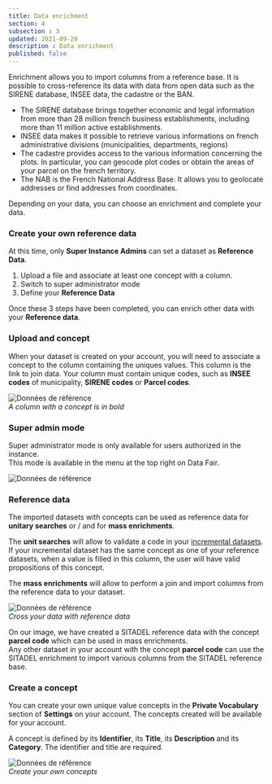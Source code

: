 ```yaml
---
title: Data enrichment
section: 4
subsection : 3
updated: 2021-09-20
description : Data enrichment
published: false
---
```



Enrichment allows you to import columns from a reference base. It is possible to cross-reference its data with data from open data such as the SIRENE database, INSEE data, the cadastre or the BAN.


* The SIRENE database brings together economic and legal information from more than 28 million french business establishments, including more than 11 million active establishments.
* INSEE data makes it possible to retrieve various informations on french administrative divisions (municipalities, departments, regions)
* The cadastre provides access to the various information concerning the plots. In particular, you can geocode plot codes or obtain the areas of your parcel on the french territory.
* The NAB is the French National Address Base. It allows you to geolocate addresses or find addresses from coordinates.


Depending on your data, you can choose an enrichment and complete your data.

### Create your own reference data

At this time, only **Super Instance Admins** can set a dataset as **Reference Data**.

1. Upload a file and associate at least one concept with a column.
2. Switch to super administrator mode
3. Define your **Reference Data**

Once these 3 steps have been completed, you can enrich other data with your **Reference data**.

### Upload and concept

When your dataset is created on your account, you will need to associate a concept to the column containing the uniques values. This column is the link to join data. Your column must contain unique codes, such as **INSEE codes** of municipality, **SIRENE codes** or **Parcel codes**.  

![Données de référence](./images/user-guide/enrichment-concept.jpg)  
*A column with a concept is in bold*

### Super admin mode

Super administrator mode is only available for users authorized in the instance.  
This mode is available in the menu at the top right on Data Fair.

![Données de référence](./images/user-guide/enrichment-superadmin.jpg)


### Reference data

The imported datasets with concepts can be used as reference data for **unitary searches** or / and for **mass enrichments**.  

The **unit searches** will allow to validate a code in your [incremental datasets](./user-guide/import-dataset).  
If your incremental dataset has the same concept as one of your reference datasets, when a value is filled in this column, the user will have valid propositions of this concept.


The **mass enrichments** will allow to perform a join and import columns from the reference data to your dataset.

![Données de référence](./images/user-guide/enrichment-master-data.jpg)  
*Cross your data with reference data*

On our image, we have created a SITADEL reference data with the concept **parcel code** which can be used in mass enrichments.  
Any other dataset in your account with the concept **parcel code** can use the SITADEL enrichment to import various columns from the SITADEL reference base.


### Create a concept


You can create your own unique value concepts in the **Private Vocabulary** section of **Settings** on your account. The concepts created will be available for your account.

A concept is defined by its **Identifier**, its **Title**, its **Description** and its **Category**. The identifier and title are required.

![Données de référence](./images/user-guide/enrichment-vocabulaire.jpg)  
*Create your own concepts*
